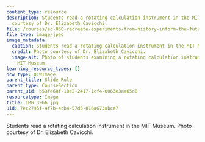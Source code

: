 ```yaml
---
content_type: resource
description: Students read a rotating calculation instrument in the MIT Museum. Photo
  courtesy of Dr. Elizabeth Cavicchi.
file: /courses/ec-050-recreate-experiments-from-history-inform-the-future-from-the-past-galileo-january-iap-2010/7ec2795f4f7b4cb457d5016a673abce7_IMG_3966.jpg
file_type: image/jpeg
image_metadata:
  caption: Students read a rotating calculation instrument in the MIT Museum.
  credit: Photo courtesy of Dr. Elizabeth Cavicchi.
  image-alt: Photo of students examining a rotating calculation instrument in the
    MIT Museum.
learning_resource_types: []
ocw_type: OCWImage
parent_title: Slide Rule
parent_type: CourseSection
parent_uid: b53fe68f-10e2-2417-1cf4-0063e3aa65d8
resourcetype: Image
title: IMG_3966.jpg
uid: 7ec2795f-4f7b-4cb4-57d5-016a673abce7
---
```

Students read a rotating calculation instrument in the MIT Museum. Photo courtesy of Dr. Elizabeth Cavicchi.